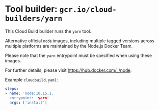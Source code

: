 # Tool builder: `gcr.io/cloud-builders/yarn`

This Cloud Build builder runs the `yarn` tool.

Alternative official `node` images, including multiple tagged versions
across multiple platforms are maintained by the Node.js Docker Team.

Please note that the `yarn` entrypoint must be specified when using these
images.

For further details, please visit https://hub.docker.com/_/node.

Example `cloudbuild.yaml`:

```yaml
steps:
- name: 'node:10.15.1.
  entrypoint: 'yarn'
  args: ['install']
```
